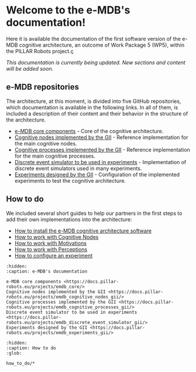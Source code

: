 #  Welcome to the e-MDB's documentation!

Here it is available the documentation of the first software version of the e-MDB cognitive architecture, an outcome of Work Package 5 (WP5), within the PILLAR Robots project.ç

*This documentation is currently being updated. New sections and content will be added soon.*

## e-MDB repositories
The architecture, at this moment, is divided into five GitHub repositories, which documentation is available in the following links. In all of them, is included a description of their content and their behavior in the structure of the architecture.

- [e-MDB core components](https://docs.pillar-robots.eu/projects/emdb_core/) - Core of the cognitive architecture.
- [Cognitive nodes implemented by the GII](https://docs.pillar-robots.eu/projects/emdb_cognitive_nodes_gii/) - Reference implementation for the main cognitive nodes.
- [Cognitive processes implemented by the GII](https://docs.pillar-robots.eu/projects/emdb_cognitive_processes_gii/) - Reference implementation for the main cognitive processes.
- [Discrete event simulator to be used in experiments](https://docs.pillar-robots.eu/projects/emdb_discrete_event_simulator_gii/) - Implementation of discrete event simulators used in many experiments.
- [Experiments designed by the GII](https://docs.pillar-robots.eu/projects/emdb_experiments_gii/) - Configuration of the implemented experiments to test the cognitive architecture.

## How to do
We included several short guides to help our partners in the first steps to add their own implementations into the architecture:

- [How to install the e-MDB cognitive architecture software](how_to_do/how_to_install.md)
- [How to work with Cognitive Nodes](how_to_do/work_with_cognitive_nodes.md)
- [How to work with Motivations](how_to_do/work_with_goals.md)
- [How to work with Perceptions](how_to_do/work_with_perceptions.md)
- [How to configure an experiment](how_to_do/yaml_launch_files.md)

```{toctree}
:hidden:
:caption: e-MDB's documentation

e-MDB core components <https://docs.pillar-robots.eu/projects/emdb_core/>
Cognitive nodes implemented by the GII <https://docs.pillar-robots.eu/projects/emdb_cognitive_nodes_gii/>
Cognitive processes implemented by the GII <https://docs.pillar-robots.eu/projects/emdb_cognitive_processes_gii/>
Discrete event simulator to be used in experiments <https://docs.pillar-robots.eu/projects/emdb_discrete_event_simulator_gii/>
Experiments designed by the GII <https://docs.pillar-robots.eu/projects/emdb_experiments_gii/>

```

```{toctree}
:hidden:
:caption: How to do
:glob:

how_to_do/*

```